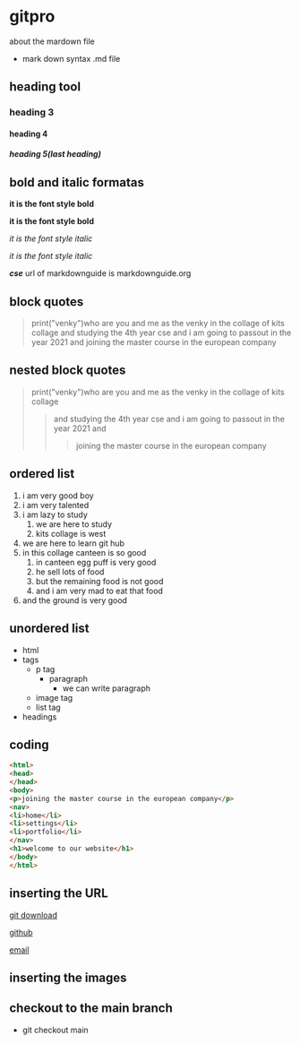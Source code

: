 # gitpro
about the mardown file
- mark down syntax .md file
## heading tool
### heading 3
#### heading 4
##### heading 5(last heading)
## bold and italic formatas
**it is the font style bold**

__it is the font style bold__

*it is the font style italic*

_it is the font style italic_

__*cse*__
url of markdownguide is markdownguide.org
## block quotes
> print("venky")who are you and me as the venky in the collage of kits collage and studying the 4th year cse and i am going to passout in the year 2021 and joining the master course in the european company
## nested block quotes
> print("venky")who are you and me as the venky in the collage of kits collage 
>> and studying the 4th year cse and i am going to passout in the year 2021 and 
>>> joining the master course in the european company
## ordered list
1. i am very good boy
2. i am very talented
3. i am lazy to study
    1. we are here to study 
    2. kits collage is west
 3. we are here to learn git hub
 4. in this collage canteen is so good
    1. in canteen egg puff is very good 
    2. he sell lots of food 
    3. but the remaining food is not good
    4. and i am very mad to eat that food
 5. and the ground is very good
 ## unordered list
 - html
 - tags
    - p tag
        - paragraph
            - we can write paragraph
    - image tag
    - list tag
 - headings
 ## coding
 ```html
 <html>
 <head>
 </head>
 <body>
 <p>joining the master course in the european company</p>
 <nav>
 <li>home</li>
 <li>settings</li>
 <li>portfolio</li>
 </nav>
 <h1>welcome to our website</h1>
 </body>
 </html>
 ```
 ## inserting the URL 
 [git download](https://git-scm.com/downloads)
 
 [github](https://github.com/pothamsettyvenky/gitpro/edit/main/README.md)
 
 [email](https://mail.google.com/mail/u/0/?zx=8arj40ologb0#)
 
 ## inserting the images
 ## checkout to the main branch 
 - git checkout main
 
 
 
 
 

 
 
 
 
 
